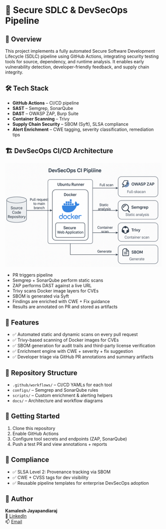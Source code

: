 # 🔐 Secure SDLC & DevSecOps Pipeline 

## 📌 Overview
This project implements a fully automated Secure Software Development Lifecycle (SDLC) pipeline using GitHub Actions, integrating security testing tools for source, dependency, and runtime analysis. It enables early vulnerability detection, developer-friendly feedback, and supply chain integrity.

## 🛠️ Tech Stack
- **GitHub Actions** – CI/CD pipeline
- **SAST** – Semgrep, SonarQube
- **DAST** – OWASP ZAP, Burp Suite
- **Container Scanning** – Trivy
- **Supply Chain Security** – SBOM (Syft), SLSA compliance
- **Alert Enrichment** – CWE tagging, severity classification, remediation tips

## 🏗️ DevSecOps CI/CD Architecture

  ![DEvSecOps Architecture](devsecops-pipeline.png)

- PR triggers pipeline
- Semgrep + SonarQube perform static scans
- ZAP performs DAST against a live URL
- Trivy scans Docker image layers for CVEs
- SBOM is generated via Syft
- Findings are enriched with CWE + Fix guidance
- Results are annotated on PR and stored as artifacts


## 🧪 Features
- ✅ Automated static and dynamic scans on every pull request
- ✅ Trivy-based scanning of Docker images for CVEs
- ✅ SBOM generation for audit trails and third-party license verification
- ✅ Enrichment engine with CWE + severity + fix suggestion
- ✅ Developer triage via GitHub PR annotations and summary artifacts

## 📂 Repository Structure
- `.github/workflows/` – CI/CD YAMLs for each tool
- `configs/` – Semgrep and SonarQube rules
- `scripts/` – Custom enrichment & alerting helpers
- `docs/` – Architecture and workflow diagrams

## 🚀 Getting Started
1. Clone this repository
2. Enable GitHub Actions
3. Configure tool secrets and endpoints (ZAP, SonarQube)
4. Push a test PR and view annotations + reports

## 📜 Compliance
- ✅ SLSA Level 2: Provenance tracking via SBOM
- ✅ CWE + CVSS tags for dev visibility
- ✅ Reusable pipeline templates for enterprise DevSecOps adoption

## 👤 Author
**Kamalesh Jayapandiaraj**  
🔗 [LinkedIn](https://www.linkedin.com/in/kamalesh-jayapandiaraj-arumugam/)  
📫 [Email](karumuga@usc.edu)

